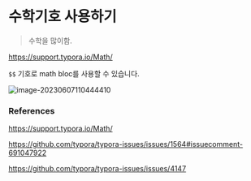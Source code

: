 # 수학기호 사용하기

> 수학을 많이함.

https://support.typora.io/Math/

`$$` 기호로 math bloc를 사용할 수 있습니다.





![image-20230607110444410](C:\Users\admin\Documents\GitHub\blog-contents-b\information-technology-tools\editor\typora\수학수식.assets\image-20230607110444410.png)

### References

https://support.typora.io/Math/

https://github.com/typora/typora-issues/issues/1564#issuecomment-691047922

https://github.com/typora/typora-issues/issues/4147